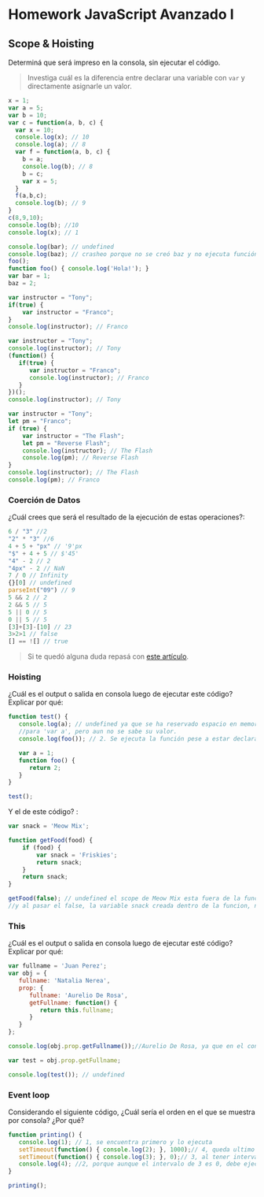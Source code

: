 
# Homework JavaScript Avanzado I

## Scope & Hoisting

Determiná que será impreso en la consola, sin ejecutar el código.

> Investiga cuál es la diferencia entre declarar una variable con `var` y directamente asignarle un valor.

```javascript
x = 1;
var a = 5;
var b = 10;
var c = function(a, b, c) {
  var x = 10;
  console.log(x); // 10
  console.log(a); // 8
  var f = function(a, b, c) {
    b = a;
    console.log(b); // 8
    b = c;
    var x = 5;
  }
  f(a,b,c);
  console.log(b); // 9
}
c(8,9,10);
console.log(b); //10
console.log(x); // 1
```

```javascript
console.log(bar); // undefined
console.log(baz); // crasheo porque no se creó baz y no ejecuta función
foo();
function foo() { console.log('Hola!'); }
var bar = 1;
baz = 2;
```

```javascript
var instructor = "Tony";
if(true) {
    var instructor = "Franco";
}
console.log(instructor); // Franco
```

```javascript
var instructor = "Tony";
console.log(instructor); // Tony
(function() {
   if(true) {
      var instructor = "Franco";
      console.log(instructor); // Franco
   }
})();
console.log(instructor); // Tony
```

```javascript
var instructor = "Tony";
let pm = "Franco";
if (true) {
    var instructor = "The Flash";
    let pm = "Reverse Flash";
    console.log(instructor); // The Flash
    console.log(pm); // Reverse Flash
}
console.log(instructor); // The Flash
console.log(pm); // Franco
```
### Coerción de Datos

¿Cuál crees que será el resultado de la ejecución de estas operaciones?:

```javascript
6 / "3" //2
"2" * "3" //6
4 + 5 + "px" // '9'px
"$" + 4 + 5 // $'45'
"4" - 2 // 2
"4px" - 2 // NaN
7 / 0 // Infinity
{}[0] // undefined
parseInt("09") // 9
5 && 2 // 2
2 && 5 // 5
5 || 0 // 5
0 || 5 // 5
[3]+[3]-[10] // 23
3>2>1 // false
[] == ![] // true
```

> Si te quedó alguna duda repasá con [este artículo](http://javascript.info/tutorial/object-conversion).


### Hoisting

¿Cuál es el output o salida en consola luego de ejecutar este código? Explicar por qué:

```javascript
function test() {
   console.log(a); // undefined ya que se ha reservado espacio en memoria
   //para 'var a', pero aun no se sabe su valor.
   console.log(foo()); // 2. Se ejecuta la función pese a estar declarada mas abajo

   var a = 1;
   function foo() {
      return 2;
   }
}

test();
```

Y el de este código? :

```javascript
var snack = 'Meow Mix';

function getFood(food) {
    if (food) {
        var snack = 'Friskies';
        return snack;
    }
    return snack;
}

getFood(false); // undefined el scope de Meow Mix esta fuera de la funcion,
//y al pasar el false, la variable snack creada dentro de la funcion, no tiene valor asignado 
```


### This

¿Cuál es el output o salida en consola luego de ejecutar esté código? Explicar por qué:

```javascript
var fullname = 'Juan Perez';
var obj = {
   fullname: 'Natalia Nerea',
   prop: {
      fullname: 'Aurelio De Rosa',
      getFullname: function() {
         return this.fullname;
      }
   }
};

console.log(obj.prop.getFullname());//Aurelio De Rosa, ya que en el contexto de la funcion en 'getFullname' de prop: el this toma el valor de 'fullname' y lo retorna

var test = obj.prop.getFullname;

console.log(test()); // undefined
```

### Event loop

Considerando el siguiente código, ¿Cuál sería el orden en el que se muestra por consola? ¿Por qué?

```javascript
function printing() {
   console.log(1); // 1, se encuentra primero y lo ejecuta
   setTimeout(function() { console.log(2); }, 1000);// 4, queda ultimo por el intervalo de tiempo colocado
   setTimeout(function() { console.log(3); }, 0);// 3, al tener intervalo 0, se ejecuta antes que 2
   console.log(4); //2, porque aunque el intervalo de 3 es 0, debe ejecutarlo y demora mas
}

printing();
```
